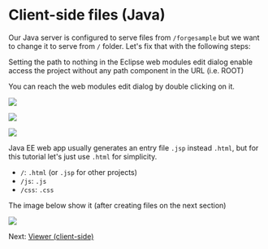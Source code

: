 # Client-side files (Java)

Our Java server is configured to serve files from `/forgesample` but we want to change it to serve from `/` folder. Let's fix that with the following steps:

Setting the path to nothing in the Eclipse web modules edit dialog enable access the project without any path component in the URL (i.e. ROOT)

You can reach the web modules edit dialog by double clicking on it.

![](_media/java/Eclipse_server_root.png)


![](_media/java/Eclipse_web_module.png)


![](_media/java/Eclipse_root_empty.png)

Java EE web app usually generates an entry file `.jsp` instead `.html`, but for this tutorial let's just use `.html` for simplicity.

- `/`: `.html` (or `.jsp` for other projects)
- `/js`: `.js`
- `/css`: `.css`

The image below show it (after creating files on the next section)

![](_media/java/Eclipse_client_side.png)

Next: [Viewer (client-side)](viewer/viewer)